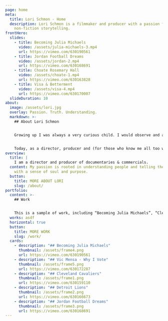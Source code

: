 ```yaml
---
page: home
meta:
  title: Lori Schmon - Home
  description: Lori Schmon is a filmmaker and producer with a passion for creative
    non-fiction storytelling.
frontHero:
  slides:
    - title: Becoming Julia Michaels
      video: /assets/julia-michaels-3.mp4
      url: https://vimeo.com/630190561
    - title: Jordan Football Dreams
      video: /assets/jordan-2.mp4
      url: https://vimeo.com/630168691
    - title: Choate Rosemary Hall
      video: /assets/choate-1.mp4
      url: https://vimeo.com/630163828
    - title: Visa & Betterment
      video: /assets/visa-4.mp4
      url: https://vimeo.com/630170007
  slideDuration: 10
about:
  image: /assets/lori.jpg
  overlay: Passion. Truth. Understanding.
  markdown: >-
    ## About Lori Schmon


    Growing up I was always a very curious child. I would observe and analyze and take things in, always trying to understand the “why” and “how” of situations, not just the “who, what, when, where.” To some I seemed reserved, but really I was just trying to understand the world and everyone in it. 


    Today, as a director, producer and (for those who know me all too well) a dedicated dog mom, I’m not all that different. My passion is rooted in understanding people and telling their stories with a sense of soul, purpose, and intention. In my work, I hope to make films that help us find connection and truth in our shared human experience. Because that’s all that really matters in the end.
overview:
  title: |
    I am a director and producer of documentaries & commercials. 
  content: My passion is rooted in understanding people and telling their stories
    with a sense of soul and purpose.
  button:
    title: MORE ABOUT LORI
    slug: /about/
portfolio:
  content: >-
    ## Work


    This is a sample of work, including “Becoming Julia Michaels”, “Cleveland Cavaliers”, “Why I Vote: Vic Mensa”, “Jordan Football Dreams” and more.
  works: asdf
  horizontal: true
  button:
    title: MORE WORK
    slug: /work/
  cards:
    - description: "## Becoming Julia Michaels"
      thumbnail: /assets/frame4.png
      url: https://vimeo.com/630190561
    - description: "## Vic Mensa - Why I Vote"
      thumbnail: /assets/frame5.png
      url: https://vimeo.com/630172287
    - description: "## Cleveland Cavaliers"
      thumbnail: /assets/frame1.png
      url: https://vimeo.com/630159110
    - description: "## Detroit Lions"
      thumbnail: /assets/frame2.png
      url: https://vimeo.com/630166673
    - description: "## Jordan Football Dreams"
      thumbnail: /assets/frame3.png
      url: https://vimeo.com/630168691
---
```

